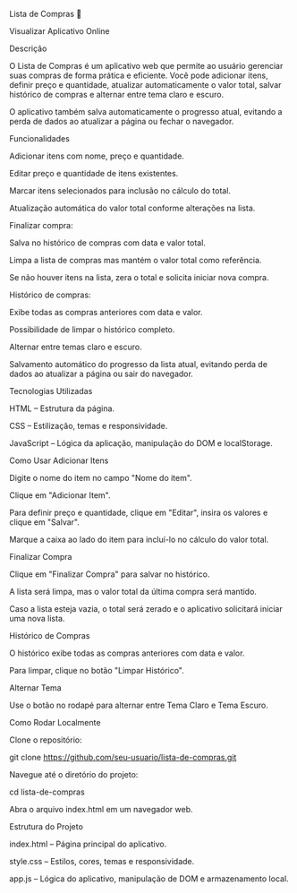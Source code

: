 Lista de Compras 🛒

Visualizar Aplicativo Online

Descrição

O Lista de Compras é um aplicativo web que permite ao usuário gerenciar suas compras de forma prática e eficiente.
Você pode adicionar itens, definir preço e quantidade, atualizar automaticamente o valor total, salvar histórico de compras e alternar entre tema claro e escuro.

O aplicativo também salva automaticamente o progresso atual, evitando a perda de dados ao atualizar a página ou fechar o navegador.

Funcionalidades

Adicionar itens com nome, preço e quantidade.

Editar preço e quantidade de itens existentes.

Marcar itens selecionados para inclusão no cálculo do total.

Atualização automática do valor total conforme alterações na lista.

Finalizar compra:

Salva no histórico de compras com data e valor total.

Limpa a lista de compras mas mantém o valor total como referência.

Se não houver itens na lista, zera o total e solicita iniciar nova compra.

Histórico de compras:

Exibe todas as compras anteriores com data e valor.

Possibilidade de limpar o histórico completo.

Alternar entre temas claro e escuro.

Salvamento automático do progresso da lista atual, evitando perda de dados ao atualizar a página ou sair do navegador.

Tecnologias Utilizadas

HTML – Estrutura da página.

CSS – Estilização, temas e responsividade.

JavaScript – Lógica da aplicação, manipulação do DOM e localStorage.

Como Usar
Adicionar Itens

Digite o nome do item no campo "Nome do item".

Clique em "Adicionar Item".

Para definir preço e quantidade, clique em "Editar", insira os valores e clique em "Salvar".

Marque a caixa ao lado do item para incluí-lo no cálculo do valor total.

Finalizar Compra

Clique em "Finalizar Compra" para salvar no histórico.

A lista será limpa, mas o valor total da última compra será mantido.

Caso a lista esteja vazia, o total será zerado e o aplicativo solicitará iniciar uma nova lista.

Histórico de Compras

O histórico exibe todas as compras anteriores com data e valor.

Para limpar, clique no botão "Limpar Histórico".

Alternar Tema

Use o botão no rodapé para alternar entre Tema Claro e Tema Escuro.

Como Rodar Localmente

Clone o repositório:

git clone https://github.com/seu-usuario/lista-de-compras.git

Navegue até o diretório do projeto:

cd lista-de-compras

Abra o arquivo index.html em um navegador web.

Estrutura do Projeto

index.html – Página principal do aplicativo.

style.css – Estilos, cores, temas e responsividade.

app.js – Lógica do aplicativo, manipulação de DOM e armazenamento local.
